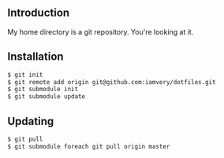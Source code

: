 ## Introduction

My home directory is a git repository. You're looking at it.

## Installation

```bash
$ git init
$ git remote add origin git@github.com:iamvery/dotfiles.git
$ git submodule init
$ git submodule update
```

## Updating

```bash
$ git pull
$ git submodule foreach git pull origin master
```
